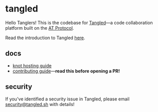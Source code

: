 # tangled

Hello Tanglers! This is the codebase for
[Tangled](https://tangled.sh)&mdash;a code collaboration platform built
on the [AT Protocol](https://atproto.com).

Read the introduction to Tangled [here](https://blog.tangled.sh/intro).

## docs

* [knot hosting
guide](https://tangled.sh/@tangled.sh/core/blob/master/docs/knot-hosting.md)
* [contributing
guide](https://tangled.sh/@tangled.sh/core/blob/master/docs/contributing.md)&mdash;**read this before opening a PR!**

## security

If you've identified a security issue in Tangled, please email
[security@tangled.sh](mailto:security@tangled.sh) with details!
